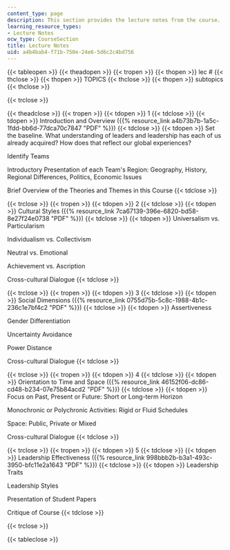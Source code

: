 ```yaml
---
content_type: page
description: This section provides the lecture notes from the course.
learning_resource_types:
- Lecture Notes
ocw_type: CourseSection
title: Lecture Notes
uid: a4b4bab4-f71b-750e-24e6-5d6c2c4bd756
---
```


{{< tableopen >}}
{{< theadopen >}}
{{< tropen >}}
{{< thopen >}}
lec #
{{< thclose >}}
{{< thopen >}}
TOPICS
{{< thclose >}}
{{< thopen >}}
subtopics
{{< thclose >}}

{{< trclose >}}

{{< theadclose >}}
{{< tropen >}}
{{< tdopen >}}
1
{{< tdclose >}}
{{< tdopen >}}
Introduction and Overview ({{% resource_link a4b73b7b-1a5c-1fdd-bb6d-77dca70c7847 "PDF" %}})
{{< tdclose >}}
{{< tdopen >}}
Set the baseline. What understanding of leaders and leadership has each of us already acquired? How does that reflect our global experiences?  
  
Identify Teams  
  
Introductory Presentation of each Team's Region: Geography, History, Regional Differences, Politics, Economic Issues  
  
Brief Overview of the Theories and Themes in this Course
{{< tdclose >}}

{{< trclose >}}
{{< tropen >}}
{{< tdopen >}}
2
{{< tdclose >}}
{{< tdopen >}}
Cultural Styles ({{% resource_link 7ca67139-396e-6820-bd58-8e27f24e0738 "PDF" %}})
{{< tdclose >}}
{{< tdopen >}}
Universalism vs. Particularism  
  
Individualism vs. Collectivism  
  
Neutral vs. Emotional  
  
Achievement vs. Ascription  
  
Cross-cultural Dialogue
{{< tdclose >}}

{{< trclose >}}
{{< tropen >}}
{{< tdopen >}}
3
{{< tdclose >}}
{{< tdopen >}}
Social Dimensions ({{% resource_link 0755d75b-5c8c-1988-4b1c-236c1e7bf4c2 "PDF" %}})
{{< tdclose >}}
{{< tdopen >}}
Assertiveness  
  
Gender Differentiation  
  
Uncertainty Avoidance  
  
Power Distance  
  
Cross-cultural Dialogue
{{< tdclose >}}

{{< trclose >}}
{{< tropen >}}
{{< tdopen >}}
4
{{< tdclose >}}
{{< tdopen >}}
Orientation to Time and Space ({{% resource_link 46152f06-dc86-cd48-b234-07e75b84acd2 "PDF" %}})
{{< tdclose >}}
{{< tdopen >}}
Focus on Past, Present or Future: Short or Long-term Horizon  
  
Monochronic or Polychronic Activities: Rigid or Fluid Schedules  
  
Space: Public, Private or Mixed  
  
Cross-cultural Dialogue
{{< tdclose >}}

{{< trclose >}}
{{< tropen >}}
{{< tdopen >}}
5
{{< tdclose >}}
{{< tdopen >}}
Leadership Effectiveness ({{% resource_link 998bbb2b-b3a1-493c-3950-bfc11e2a1643 "PDF" %}})
{{< tdclose >}}
{{< tdopen >}}
Leadership Traits  
  
Leadership Styles  
  
Presentation of Student Papers  
  
Critique of Course
{{< tdclose >}}

{{< trclose >}}

{{< tableclose >}}